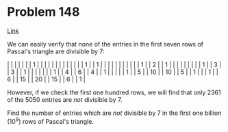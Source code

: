 # Problem 148

[Link](https://projecteuler.net/problem=148)

We can easily verify that none of the entries in the first seven rows of Pascal's triangle are divisible by $7$:

|     |     |     |     |      |      | $1$  |      |      |     |     |     |     |
|     |     |     |     |      | $1$  |      | $1$  |      |     |     |     |     |
|     |     |     |     | $1$  |      | $2$  |      | $1$  |     |     |     |     |
|     |     |     | $1$ |      | $3$  |      | $3$  |      | $1$ |     |     |     |
|     |     | $1$ |     | $4$  |      | $6$  |      | $4$  |     | $1$ |     |     |
|     | $1$ |     | $5$ |      | $10$ |      | $10$ |      | $5$ |     | $1$ |     |
| $1$ |     | $6$ |     | $15$ |      | $20$ |      | $15$ |     | $6$ |     | $1$ |

However, if we check the first one hundred rows, we will find that only $2361$ of the $5050$ entries are *not* divisible by $7$.

Find the number of entries which are *not* divisible by $7$ in the first one billion ($10^9$) rows of Pascal's triangle.